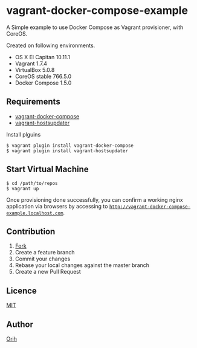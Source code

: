vagrant-docker-compose-example
==

A Simple example to use Docker Compose as Vagrant provisioner, with CoreOS.

Created on following environments.

- OS X El Capitan 10.11.1
- Vagrant 1.7.4
- VirtualBox 5.0.8
- CoreOS stable 766.5.0
- Docker Compose 1.5.0

## Requirements

- [vagrant-docker-compose](https://github.com/leighmcculloch/vagrant-docker-compose)
- [vagrant-hostsupdater](https://github.com/cogitatio/vagrant-hostsupdater)

Install plguins

```
$ vagrant plugin install vagrant-docker-compose
$ vagrant plugin install vagrant-hostsupdater
```

## Start Virtual Machine

```
$ cd /path/to/repos
$ vagrant up
```

Once provisioning done successfully, you can confirm a working nginx application via browsers by accessing to [`http://vagrant-docker-compose-example.localhost.com`](http://vagrant-docker-compose-example.localhost.com).

## Contribution

1. [Fork](https://github.com/orih/vagrant-docker-compose-example/fork)
2. Create a feature branch
3. Commit your changes
4. Rebase your local changes against the master branch
5. Create a new Pull Request

## Licence

[MIT](https://github.com/orih/vagrant-docker-compose-example/blob/master/LICENCE)

## Author

[Orih](https://github.com/orih)
